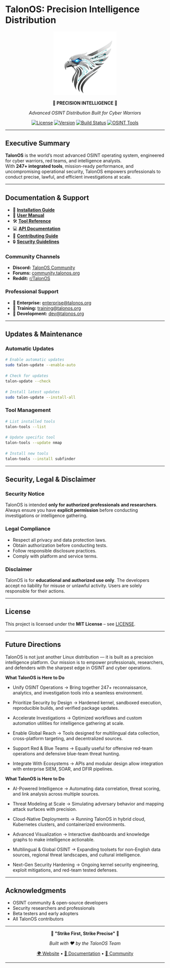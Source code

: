 # TalonOS: Precision Intelligence Distribution

<div align="center">
  <img src="logo-bg.png" alt="TalonOS Logo" width="200"/>

  **🦅 PRECISION INTELLIGENCE 🦅**

  *Advanced OSINT Distribution Built for Cyber Warriors*

  [![License](https://img.shields.io/badge/License-MIT-blue.svg)](LICENSE)
  [![Version](https://img.shields.io/badge/Version-2.0.0-brightgreen.svg)](CHANGELOG.md)
  [![Build Status](https://img.shields.io/badge/Build-Passing-success.svg)](https://github.com/talonos-project/talonos)
  [![OSINT Tools](https://img.shields.io/badge/OSINT%20Tools-247-red.svg)](docs/tool-list.md)
</div>

---

## Executive Summary

**TalonOS** is the world’s most advanced OSINT operating system, engineered for cyber warriors, red teams, and intelligence analysts.  
With **247+ integrated tools**, mission-ready performance, and uncompromising operational security, TalonOS empowers professionals to conduct precise, lawful, and efficient investigations at scale.

---

## Documentation & Support

* 📘 **[Installation Guide](docs/installation.md)**
* 📖 **[User Manual](docs/user-manual.md)**
* 🛠️ **[Tool Reference](docs/tool-reference.md)**
* 💻 **[API Documentation](docs/api.md)**
* 🤝 **[Contributing Guide](CONTRIBUTING.md)**
* 🔒 **[Security Guidelines](docs/security.md)**

### Community Channels

* **Discord:** [TalonOS Community](https://discord.gg/talonos)
* **Forums:** [community.talonos.org](https://community.talonos.org)
* **Reddit:** [r/TalonOS](https://reddit.com/r/TalonOS)

### Professional Support

* 📩 **Enterprise:** [enterprise@talonos.org](mailto:enterprise@talonos.org)
* 📩 **Training:** [training@talonos.org](mailto:training@talonos.org)
* 📩 **Development:** [dev@talonos.org](mailto:dev@talonos.org)

---

## Updates & Maintenance

### Automatic Updates

```bash
# Enable automatic updates
sudo talon-update --enable-auto

# Check for updates
talon-update --check

# Install latest updates
sudo talon-update --install-all
```

### Tool Management

```bash
# List installed tools
talon-tools --list

# Update specific tool
talon-tools --update nmap

# Install new tools
talon-tools --install subfinder
```

---

## Security, Legal & Disclaimer

### Security Notice

TalonOS is intended **only for authorized professionals and researchers**. Always ensure you have **explicit permission** before conducting investigations or intelligence gathering.

### Legal Compliance

* Respect all privacy and data protection laws.
* Obtain authorization before conducting tests.
* Follow responsible disclosure practices.
* Comply with platform and service terms.

### Disclaimer

TalonOS is for **educational and authorized use only**. The developers accept no liability for misuse or unlawful activity. Users are solely responsible for their actions.

---

## License

This project is licensed under the **MIT License** – see [LICENSE](LICENSE).

---

## Future Directions

TalonOS is not just another Linux distribution — it is built as a precision intelligence platform. Our mission is to empower professionals, researchers, and defenders with the sharpest edge in OSINT and cyber operations.

**What TalonOS is Here to Do**

* Unify OSINT Operations → Bring together 247+ reconnaissance, analytics, and investigation tools into a seamless environment.
  
* Prioritize Security by Design → Hardened kernel, sandboxed execution, reproducible builds, and verified package updates.

* Accelerate Investigations → Optimized workflows and custom automation utilities for intelligence gathering at scale.
  
* Enable Global Reach → Tools designed for multilingual data collection, cross-platform targeting, and decentralized sources.
  
* Support Red & Blue Teams → Equally useful for offensive red-team operations and defensive blue-team threat hunting.
  
* Integrate With Ecosystems → APIs and modular design allow integration with enterprise SIEM, SOAR, and DFIR pipelines.


**What TalonOS is Here to Do**

* AI-Powered Intelligence → Automating data correlation, threat scoring, and link analysis across multiple sources.
  
* Threat Modeling at Scale → Simulating adversary behavior and mapping attack surfaces with precision.

* Cloud-Native Deployments → Running TalonOS in hybrid cloud, Kubernetes clusters, and containerized environments.

* Advanced Visualization → Interactive dashboards and knowledge graphs to make intelligence actionable.

* Multilingual & Global OSINT → Expanding toolsets for non-English data sources, regional threat landscapes, and cultural intelligence.

* Next-Gen Security Hardening → Ongoing kernel security engineering, exploit mitigations, and red-team tested defenses.

---

## Acknowledgments

* OSINT community & open-source developers
* Security researchers and professionals
* Beta testers and early adopters
* All TalonOS contributors

---

<div align="center">

**🦅 "Strike First, Strike Precise" 🦅**

*Built with ❤️ by the TalonOS Team*

[🌍 Website](https://talonos.org) • [📘 Documentation](https://docs.talonos.org) • [💬 Community](https://community.talonos.org)

</div>  

---
